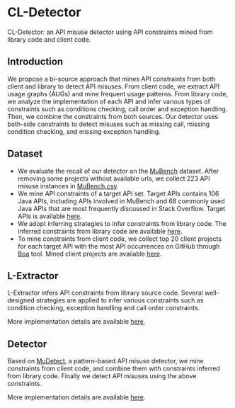 # CL-Detector

CL-Detector: an API misuse detector using API constraints mined from library code and client code.

## Introduction

We propose a bi-source approach that mines API constraints from both client and library to detect API misuses. From client code, we extract API usage graphs (AUGs) and mine frequent usage patterns. From library code, we analyze the implementation of each API and infer various types of constraints such as conditions checking, call order and exception handling. Then, we combine the constraints from both sources. Our detector uses both-side constraints to detect misuses such as missing call, missing condition checking, and missing exception handling.

## Dataset

- We evaluate the recall of our detector on the [MuBench](https://github.com/stg-tud/MUBench) dataset. After removing some projects without available urls, we collect 223 API misuse instances in [MuBench.csv](./dataset/MuBench.csv). 
- We mine API constraints of a target API set. Target APIs contains 106 Java APIs, including APIs involved in MuBench and 68 commonly used Java APIs that are most frequently discussed in Stack Overflow. Target APIs is available [here](./dataset/targetAPIs.xlsx).
- We adopt inferring strategies to infer constraints from library code. The inferred constraints from library code are available [here](./dataset/ConstraintsFromLibrary.csv).
- To mine constraints from client code, we collect top 20 client projects for each target API with the most API occurrences on GitHub through [Boa](http://boa.cs.iastate.edu/boa/index.php) tool. Mined client projects are available [here](./dataset/ClientProjectsByBoa.zip).

## L-Extractor

L-Extractor infers API constraints from library source code. Several well-designed strategies are applied to infer various constraints such as condition checking, exception handling and call order constraints.

More implementation details are available [here](./L-Extractor/README.md).

## Detector

Based on [MuDetect](https://github.com/stg-tud/MUDetect), a pattern-based API misuse detector, we mine constraints from client code, and combine them with constraints inferred from library code. Finally we detect API misuses using the above constraints.

More implementation details are available [here](./detector/README.md).